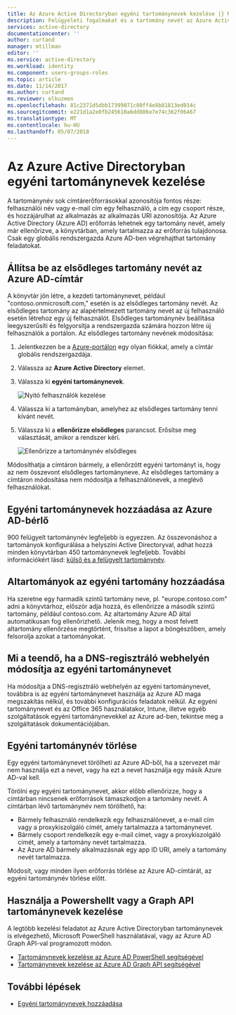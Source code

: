 ```yaml
---
title: Az Azure Active Directoryban egyéni tartománynevek kezelése |} Microsoft Docs
description: Felügyeleti fogalmakat és a tartomány nevét az Azure Active Directory felügyeletéhez használati útmutatók
services: active-directory
documentationcenter: ''
author: curtand
manager: mtillman
editor: ''
ms.service: active-directory
ms.workload: identity
ms.component: users-groups-roles
ms.topic: article
ms.date: 11/14/2017
ms.author: curtand
ms.reviewer: elkuzmen
ms.openlocfilehash: 81c2371d5dbb17399071c80ff4e8b81813ed014c
ms.sourcegitcommit: e221d1a2e0fb245610a6dd886e7e74c362f06467
ms.translationtype: MT
ms.contentlocale: hu-HU
ms.lasthandoff: 05/07/2018
---
```

# <a name="managing-custom-domain-names-in-your-azure-active-directory"></a>Az Azure Active Directoryban egyéni tartománynevek kezelése
A tartománynév sok címtárerőforrásokkal azonosítója fontos része: felhasználói név vagy e-mail cím egy felhasználó, a cím egy csoport része, és hozzájárulhat az alkalmazás az alkalmazás URI azonosítója. Az Azure Active Directory (Azure AD) erőforrás lehetnek egy tartomány nevét, amely már ellenőrizve, a könyvtárban, amely tartalmazza az erőforrás tulajdonosa. Csak egy globális rendszergazda Azure AD-ben végrehajthat tartomány feladatokat.

## <a name="set-the-primary-domain-name-for-your-azure-ad-directory"></a>Állítsa be az elsődleges tartomány nevét az Azure AD-címtár
A könyvtár jön létre, a kezdeti tartománynevet, például "contoso.onmicrosoft.com," esetén is az elsődleges tartomány nevét. Az elsődleges tartomány az alapértelmezett tartomány nevét az új felhasználó esetén létrehoz egy új felhasználót. Elsődleges tartománynév beállítása leegyszerűsíti és felgyorsítja a rendszergazda számára hozzon létre új felhasználók a portálon. Az elsődleges tartomány nevének módosítása:

1. Jelentkezzen be a [Azure-portálon](https://portal.azure.com) egy olyan fiókkal, amely a címtár globális rendszergazdája.
2. Válassza az **Azure Active Directory** elemet.
3. Válassza ki **egyéni tartománynevek**.
     
   ![Nyitó felhasználók kezelése](./media/active-directory-domains-manage-azure-portal/add-custom-domain.png)
4. Válassza ki a tartományban, amelyhez az elsődleges tartomány tenni kívánt nevét.
5. Válassza ki a **ellenőrizze elsődleges** parancsot. Erősítse meg választását, amikor a rendszer kéri.
   
   ![Ellenőrizze a tartománynév elsődleges](./media/active-directory-domains-manage-azure-portal/make-primary-domain.png)

Módosíthatja a címtáron bármely, a ellenőrzött egyéni tartományt is, hogy az nem összevont elsődleges tartományneve. Az elsődleges tartomány a címtáron módosítása nem módosítja a felhasználónevek, a meglévő felhasználókat.

## <a name="add-custom-domain-names-to-your-azure-ad-tenant"></a>Egyéni tartománynevek hozzáadása az Azure AD-bérlő
900 felügyelt tartománynév legfeljebb is egyezzen. Az összevonáshoz a tartományok konfigurálása a helyszíni Active Directoryval, adhat hozzá minden könyvtárban 450 tartománynevek legfeljebb. További információkért lásd: [külső és a felügyelt tartománynév](https://docs.microsoft.com/azure/active-directory/active-directory-add-domain-concepts#federated-and-managed-domain-names).

## <a name="add-subdomains-of-a-custom-domain"></a>Altartományok az egyéni tartomány hozzáadása
Ha szeretne egy harmadik szintű tartomány neve, pl. "europe.contoso.com" adni a könyvtárhoz, először adja hozzá, és ellenőrizze a második szintű tartomány, például contoso.com. Az altartomány Azure AD által automatikusan fog ellenőrizhető. Jelenik meg, hogy a most felvett altartomány ellenőrzése megtörtént, frissítse a lapot a böngészőben, amely felsorolja azokat a tartományokat.

## <a name="what-to-do-if-you-change-the-dns-registrar-for-your-custom-domain-name"></a>Mi a teendő, ha a DNS-regisztráló webhelyén módosítja az egyéni tartománynevet
Ha módosítja a DNS-regisztráló webhelyén az egyéni tartománynevet, továbbra is az egyéni tartománynevet használja az Azure AD maga megszakítás nélkül, és további konfigurációs feladatok nélkül. Az egyéni tartománynevet és az Office 365 használatakor, Intune, illetve egyéb szolgáltatások egyéni tartománynevekkel az Azure ad-ben, tekintse meg a szolgáltatások dokumentációjában.

## <a name="delete-a-custom-domain-name"></a>Egyéni tartománynév törlése
Egy egyéni tartománynevet törölheti az Azure AD-ből, ha a szervezet már nem használja ezt a nevet, vagy ha ezt a nevet használja egy másik Azure AD-val kell.

Törölni egy egyéni tartománynevet, akkor előbb ellenőrizze, hogy a címtárban nincsenek erőforrások támaszkodjon a tartomány nevét. A címtárban lévő tartománynév nem törölhető, ha:

* Bármely felhasználó rendelkezik egy felhasználónevet, a e-mail cím vagy a proxykiszolgáló címét, amely tartalmazza a tartománynevet.
* Bármely csoport rendelkezik egy e-mail címet, vagy a proxykiszolgáló címét, amely a tartomány nevét tartalmazza.
* Az Azure AD bármely alkalmazásnak egy app ID URI, amely a tartomány nevét tartalmazza.

Módosít, vagy minden ilyen erőforrás törlése az Azure AD-címtárát, az egyéni tartománynév törlése előtt.

## <a name="use-powershell-or-graph-api-to-manage-domain-names"></a>Használja a Powershellt vagy a Graph API tartománynevek kezelése
A legtöbb kezelési feladatot az Azure Active Directoryban tartománynevek is elvégezhető, Microsoft PowerShell használatával, vagy az Azure AD Graph API-val programozott módon.

* [Tartománynevek kezelése az Azure AD PowerShell segítségével](https://msdn.microsoft.com/library/azure/e1ef403f-3347-4409-8f46-d72dafa116e0#BKMK_ManageDomains)
* [Tartománynevek kezelése az Azure AD Graph API segítségével](https://msdn.microsoft.com/Library/Azure/Ad/Graph/api/domains-operations)

## <a name="next-steps"></a>További lépések
* [Egyéni tartománynevek hozzáadása](add-custom-domain.md)


